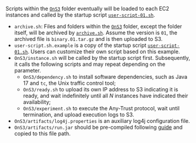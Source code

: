 Scripts within the [`OnS3`](OnS3/) folder eventually will be loaded to each EC2 instances and called by the startup script [`user-script-01.sh`](../ec2-provision/run/run.sh).

- `archive.sh`: Files and folders within the [`OnS3`](OnS3/) folder, except the folder itself, will be archived by [`archive.sh`](archive.sh).
    Assume the version is `01`, the archived file is `binary.01.tar.gz` and is then uploaded to S3.
- `user-script.sh.example` is a copy of the startup script [`user-script-01.sh`](../ec2-provision/run/run.sh). Users can customize their own script based on this example.
- `OnS3/instance.sh` will be called by the startup script first. Subsequently, it calls the following scripts and may repeat depending on the parameter.
    - `OnS3/dependency.sh` to install software dependencies, such as Java 17 and `tc`, the Unix traffic control tool;
    - `OnS3/ready.sh` to upload its own IP address to S3 indicating it is ready, and wait indefinitely until all $N$ instances have indicated their availability;
    - `OnS3/experiment.sh` to execute the Any-Trust protocol, wait until termination, and upload execution logs to S3.
- `OnS3/artifacts/log4j.properties` is an auxiliary log4j configuration file.
- `OnS3/artifacts/run.jar` should be pre-compiled following [guide](TODO) and copied to this file path.